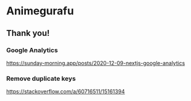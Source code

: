 # Animegurafu

## Thank you!

### Google Analytics

https://sunday-morning.app/posts/2020-12-09-nextjs-google-analytics


### Remove duplicate keys

https://stackoverflow.com/a/60716511/15161394